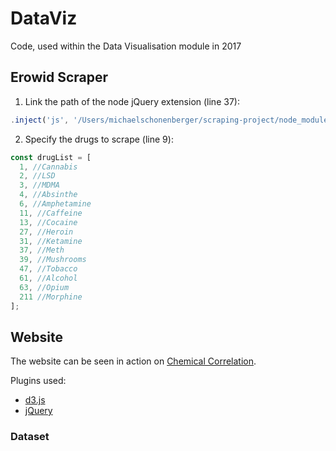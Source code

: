 # DataViz
Code, used within the Data Visualisation module in 2017

## Erowid Scraper

1. Link the path of the node jQuery extension (line 37):
```javascript
.inject('js', '/Users/michaelschonenberger/scraping-project/node_modules/jquery/dist/jquery.js')
```
2. Specify the drugs to scrape (line 9):
```javascript
const drugList = [
  1, //Cannabis
  2, //LSD
  3, //MDMA 
  4, //Absinthe 
  6, //Amphetamine
  11, //Caffeine
  13, //Cocaine
  27, //Heroin
  31, //Ketamine
  37, //Meth
  39, //Mushrooms
  47, //Tobacco
  61, //Alcohol
  63, //Opium
  211 //Morphine
];
```

## Website

The website can be seen in action on [Chemical Correlation](http://cc.michaelschoenenberger.ch/).

Plugins used:
- [d3.js](https://d3js.org/)
- [jQuery](http://jquery.com/)

### Dataset
